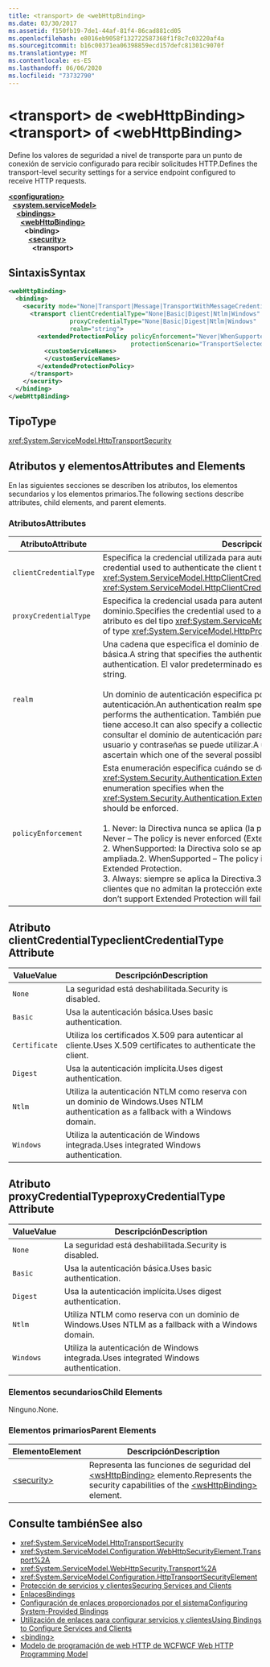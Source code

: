 ```yaml
---
title: <transport> de <webHttpBinding>
ms.date: 03/30/2017
ms.assetid: f150fb19-7de1-44af-81f4-86cad881cd05
ms.openlocfilehash: e8016eb9058f132722587368f1f8c7c03220af4a
ms.sourcegitcommit: b16c00371ea06398859ecd157defc81301c9070f
ms.translationtype: MT
ms.contentlocale: es-ES
ms.lasthandoff: 06/06/2020
ms.locfileid: "73732790"
---
```

# <a name="transport-of-webhttpbinding"></a><span data-ttu-id="dc059-102">\<transport> de \<webHttpBinding></span><span class="sxs-lookup"><span data-stu-id="dc059-102">\<transport> of \<webHttpBinding></span></span>
<span data-ttu-id="dc059-103">Define los valores de seguridad a nivel de transporte para un punto de conexión de servicio configurado para recibir solicitudes HTTP.</span><span class="sxs-lookup"><span data-stu-id="dc059-103">Defines the transport-level security settings for a service endpoint configured to receive HTTP requests.</span></span>  
  
[**\<configuration>**](../configuration-element.md)\
&nbsp;&nbsp;[**\<system.serviceModel>**](system-servicemodel.md)\
&nbsp;&nbsp;&nbsp;&nbsp;[**\<bindings>**](bindings.md)\
&nbsp;&nbsp;&nbsp;&nbsp;&nbsp;&nbsp;[**\<webHttpBinding>**](webhttpbinding.md)\
&nbsp;&nbsp;&nbsp;&nbsp;&nbsp;&nbsp;&nbsp;&nbsp;**\<binding>**\
&nbsp;&nbsp;&nbsp;&nbsp;&nbsp;&nbsp;&nbsp;&nbsp;&nbsp;&nbsp;[**\<security>**](security-of-webhttpbinding.md)\
&nbsp;&nbsp;&nbsp;&nbsp;&nbsp;&nbsp;&nbsp;&nbsp;&nbsp;&nbsp;&nbsp;&nbsp;**\<transport>**  
  
## <a name="syntax"></a><span data-ttu-id="dc059-104">Sintaxis</span><span class="sxs-lookup"><span data-stu-id="dc059-104">Syntax</span></span>  
  
```xml  
<webHttpBinding>
  <binding>
    <security mode="None|Transport|Message|TransportWithMessageCredential|TransportCredentialOnly">
      <transport clientCredentialType="None|Basic|Digest|Ntlm|Windows"
                 proxyCredentialType="None|Basic|Digest|Ntlm|Windows"
                 realm="string">
        <extendedProtectionPolicy policyEnforcement="Never|WhenSupported|Always"
                                  protectionScenario="TransportSelected|TrustedProxy">
          <customServiceNames>
          </customServiceNames>
        </extendedProtectionPolicy>
      </transport>
    </security>
  </binding>
</webHttpBinding>
```  
  
## <a name="type"></a><span data-ttu-id="dc059-105">Tipo</span><span class="sxs-lookup"><span data-stu-id="dc059-105">Type</span></span>  
 <xref:System.ServiceModel.HttpTransportSecurity>  
  
## <a name="attributes-and-elements"></a><span data-ttu-id="dc059-106">Atributos y elementos</span><span class="sxs-lookup"><span data-stu-id="dc059-106">Attributes and Elements</span></span>  
 <span data-ttu-id="dc059-107">En las siguientes secciones se describen los atributos, los elementos secundarios y los elementos primarios.</span><span class="sxs-lookup"><span data-stu-id="dc059-107">The following sections describe attributes, child elements, and parent elements.</span></span>  
  
### <a name="attributes"></a><span data-ttu-id="dc059-108">Atributos</span><span class="sxs-lookup"><span data-stu-id="dc059-108">Attributes</span></span>  
  
|<span data-ttu-id="dc059-109">Atributo</span><span class="sxs-lookup"><span data-stu-id="dc059-109">Attribute</span></span>|<span data-ttu-id="dc059-110">Descripción</span><span class="sxs-lookup"><span data-stu-id="dc059-110">Description</span></span>|  
|---------------|-----------------|  
|`clientCredentialType`|<span data-ttu-id="dc059-111">Especifica la credencial utilizada para autenticar el cliente al servicio.</span><span class="sxs-lookup"><span data-stu-id="dc059-111">Specifies the credential used to authenticate the client to the service.</span></span> <span data-ttu-id="dc059-112">Este atributo es del tipo <xref:System.ServiceModel.HttpClientCredentialType>.</span><span class="sxs-lookup"><span data-stu-id="dc059-112">This attribute is of type <xref:System.ServiceModel.HttpClientCredentialType>.</span></span>|  
|`proxyCredentialType`|<span data-ttu-id="dc059-113">Especifica la credencial usada para autenticar al cliente en un proxy del dominio.</span><span class="sxs-lookup"><span data-stu-id="dc059-113">Specifies the credential used to authenticate the client to a domain proxy.</span></span> <span data-ttu-id="dc059-114">Este atributo es del tipo <xref:System.ServiceModel.HttpProxyCredentialType>.</span><span class="sxs-lookup"><span data-stu-id="dc059-114">This attribute is of type <xref:System.ServiceModel.HttpProxyCredentialType>.</span></span>|  
|`realm`|<span data-ttu-id="dc059-115">Una cadena que especifica el dominio de autenticación para autenticación implícita o básica.</span><span class="sxs-lookup"><span data-stu-id="dc059-115">A string that specifies the authentication realm for digest or basic authentication.</span></span> <span data-ttu-id="dc059-116">El valor predeterminado es una cadena vacía.</span><span class="sxs-lookup"><span data-stu-id="dc059-116">The default is an empty string.</span></span><br /><br /> <span data-ttu-id="dc059-117">Un dominio de autenticación especifica por lo menos el nombre del host que realiza la autenticación.</span><span class="sxs-lookup"><span data-stu-id="dc059-117">An authentication realm specifies at least the name of the host that performs the authentication.</span></span> <span data-ttu-id="dc059-118">También puede especificar una colección de usuarios que tiene acceso.</span><span class="sxs-lookup"><span data-stu-id="dc059-118">It can also specify a collection of users that has access.</span></span> <span data-ttu-id="dc059-119">Un usuario puede consultar el dominio de autenticación para determinar cuál de los posibles nombres de usuario y contraseñas se puede utilizar.</span><span class="sxs-lookup"><span data-stu-id="dc059-119">A user can query the authentication realm to ascertain which one of the several possible usernames and passwords can be used.</span></span>|  
|`policyEnforcement`|<span data-ttu-id="dc059-120">Esta enumeración especifica cuándo se debe aplicar <xref:System.Security.Authentication.ExtendedProtection.ExtendedProtectionPolicy>.</span><span class="sxs-lookup"><span data-stu-id="dc059-120">This enumeration specifies when the <xref:System.Security.Authentication.ExtendedProtection.ExtendedProtectionPolicy> should be enforced.</span></span><br /><br /> <span data-ttu-id="dc059-121">1. Never: la Directiva nunca se aplica (la protección ampliada está deshabilitada).</span><span class="sxs-lookup"><span data-stu-id="dc059-121">1.  Never – The policy is never enforced (Extended Protection is disabled).</span></span><br /><span data-ttu-id="dc059-122">2. WhenSupported: la Directiva solo se aplica si el cliente admite la protección ampliada.</span><span class="sxs-lookup"><span data-stu-id="dc059-122">2.  WhenSupported – The policy is enforced only if the client supports Extended Protection.</span></span><br /><span data-ttu-id="dc059-123">3. Always: siempre se aplica la Directiva.</span><span class="sxs-lookup"><span data-stu-id="dc059-123">3.  Always – The policy is always enforced.</span></span> <span data-ttu-id="dc059-124">Los clientes que no admitan la protección extendida no podrán autenticarse.</span><span class="sxs-lookup"><span data-stu-id="dc059-124">Clients which don’t support Extended Protection will fail to authenticate.</span></span>|  
  
## <a name="clientcredentialtype-attribute"></a><span data-ttu-id="dc059-125">Atributo clientCredentialType</span><span class="sxs-lookup"><span data-stu-id="dc059-125">clientCredentialType Attribute</span></span>  
  
|<span data-ttu-id="dc059-126">Value</span><span class="sxs-lookup"><span data-stu-id="dc059-126">Value</span></span>|<span data-ttu-id="dc059-127">Descripción</span><span class="sxs-lookup"><span data-stu-id="dc059-127">Description</span></span>|  
|-----------|-----------------|  
|`None`|<span data-ttu-id="dc059-128">La seguridad está deshabilitada.</span><span class="sxs-lookup"><span data-stu-id="dc059-128">Security is disabled.</span></span>|  
|`Basic`|<span data-ttu-id="dc059-129">Usa la autenticación básica.</span><span class="sxs-lookup"><span data-stu-id="dc059-129">Uses basic authentication.</span></span>|  
|`Certificate`|<span data-ttu-id="dc059-130">Utiliza los certificados X.509 para autenticar al cliente.</span><span class="sxs-lookup"><span data-stu-id="dc059-130">Uses X.509 certificates to authenticate the client.</span></span>|  
|`Digest`|<span data-ttu-id="dc059-131">Usa la autenticación implícita.</span><span class="sxs-lookup"><span data-stu-id="dc059-131">Uses digest authentication.</span></span>|  
|`Ntlm`|<span data-ttu-id="dc059-132">Utiliza la autenticación NTLM como reserva con un dominio de Windows.</span><span class="sxs-lookup"><span data-stu-id="dc059-132">Uses NTLM authentication as a fallback with a Windows domain.</span></span>|  
|`Windows`|<span data-ttu-id="dc059-133">Utiliza la autenticación de Windows integrada.</span><span class="sxs-lookup"><span data-stu-id="dc059-133">Uses integrated Windows authentication.</span></span>|  
  
## <a name="proxycredentialtype-attribute"></a><span data-ttu-id="dc059-134">Atributo proxyCredentialType</span><span class="sxs-lookup"><span data-stu-id="dc059-134">proxyCredentialType Attribute</span></span>  
  
|<span data-ttu-id="dc059-135">Value</span><span class="sxs-lookup"><span data-stu-id="dc059-135">Value</span></span>|<span data-ttu-id="dc059-136">Descripción</span><span class="sxs-lookup"><span data-stu-id="dc059-136">Description</span></span>|  
|-----------|-----------------|  
|`None`|<span data-ttu-id="dc059-137">La seguridad está deshabilitada.</span><span class="sxs-lookup"><span data-stu-id="dc059-137">Security is disabled.</span></span>|  
|`Basic`|<span data-ttu-id="dc059-138">Usa la autenticación básica.</span><span class="sxs-lookup"><span data-stu-id="dc059-138">Uses basic authentication.</span></span>|  
|`Digest`|<span data-ttu-id="dc059-139">Usa la autenticación implícita.</span><span class="sxs-lookup"><span data-stu-id="dc059-139">Uses digest authentication.</span></span>|  
|`Ntlm`|<span data-ttu-id="dc059-140">Utiliza NTLM como reserva con un dominio de Windows.</span><span class="sxs-lookup"><span data-stu-id="dc059-140">Uses NTLM as a fallback with a Windows domain.</span></span>|  
|`Windows`|<span data-ttu-id="dc059-141">Utiliza la autenticación de Windows integrada.</span><span class="sxs-lookup"><span data-stu-id="dc059-141">Uses integrated Windows authentication.</span></span>|  
  
### <a name="child-elements"></a><span data-ttu-id="dc059-142">Elementos secundarios</span><span class="sxs-lookup"><span data-stu-id="dc059-142">Child Elements</span></span>  
 <span data-ttu-id="dc059-143">Ninguno.</span><span class="sxs-lookup"><span data-stu-id="dc059-143">None.</span></span>  
  
### <a name="parent-elements"></a><span data-ttu-id="dc059-144">Elementos primarios</span><span class="sxs-lookup"><span data-stu-id="dc059-144">Parent Elements</span></span>  
  
|<span data-ttu-id="dc059-145">Elemento</span><span class="sxs-lookup"><span data-stu-id="dc059-145">Element</span></span>|<span data-ttu-id="dc059-146">Descripción</span><span class="sxs-lookup"><span data-stu-id="dc059-146">Description</span></span>|  
|-------------|-----------------|  
|[\<security>](security-of-webhttpbinding.md)|<span data-ttu-id="dc059-147">Representa las funciones de seguridad del [\<wsHttpBinding>](wshttpbinding.md) elemento.</span><span class="sxs-lookup"><span data-stu-id="dc059-147">Represents the security capabilities of the [\<wsHttpBinding>](wshttpbinding.md) element.</span></span>|  
  
## <a name="see-also"></a><span data-ttu-id="dc059-148">Consulte también</span><span class="sxs-lookup"><span data-stu-id="dc059-148">See also</span></span>

- <xref:System.ServiceModel.HttpTransportSecurity>
- <xref:System.ServiceModel.Configuration.WebHttpSecurityElement.Transport%2A>
- <xref:System.ServiceModel.WebHttpSecurity.Transport%2A>
- <xref:System.ServiceModel.Configuration.HttpTransportSecurityElement>
- [<span data-ttu-id="dc059-149">Protección de servicios y clientes</span><span class="sxs-lookup"><span data-stu-id="dc059-149">Securing Services and Clients</span></span>](../../../wcf/feature-details/securing-services-and-clients.md)
- [<span data-ttu-id="dc059-150">Enlaces</span><span class="sxs-lookup"><span data-stu-id="dc059-150">Bindings</span></span>](../../../wcf/bindings.md)
- [<span data-ttu-id="dc059-151">Configuración de enlaces proporcionados por el sistema</span><span class="sxs-lookup"><span data-stu-id="dc059-151">Configuring System-Provided Bindings</span></span>](../../../wcf/feature-details/configuring-system-provided-bindings.md)
- [<span data-ttu-id="dc059-152">Utilización de enlaces para configurar servicios y clientes</span><span class="sxs-lookup"><span data-stu-id="dc059-152">Using Bindings to Configure Services and Clients</span></span>](../../../wcf/using-bindings-to-configure-services-and-clients.md)
- [\<binding>](bindings.md)
- [<span data-ttu-id="dc059-153">Modelo de programación de web HTTP de WCF</span><span class="sxs-lookup"><span data-stu-id="dc059-153">WCF Web HTTP Programming Model</span></span>](../../../wcf/feature-details/wcf-web-http-programming-model.md)
